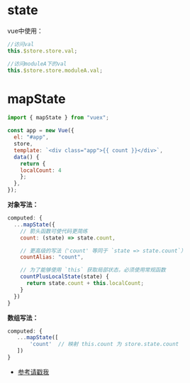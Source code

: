 # state

vue中使用：
```js
//访问val
this.$store.store.val;

//访问moduleA下的val
this.$store.store.moduleA.val;
```

# mapState
```js
import { mapState } from "vuex";

const app = new Vue({
  el: "#app",
  store,
  template: `<div class="app">{{ count }}</div>`,
  data() {
    return {
	localCount: 4
    };
  },
});
```

**对象写法：**
```js
computed: {
  ...mapState({
    // 箭头函数可使代码更简练
    count: (state) => state.count,

    // 更高级的写法（'count' 等同于 `state => state.count`）
    countAlias: "count",

    // 为了能够使用 `this` 获取局部状态，必须使用常规函数
    countPlusLocalState(state) {
      return state.count + this.localCount;
    }
  })
}
```

**数组写法：**
```js
computed: {
   ...mapState([
       'count'  // 映射 this.count 为 store.state.count
   ])
}
```

- [参考请戳我](https://vuex.vuejs.org/zh/guide/state.html)

